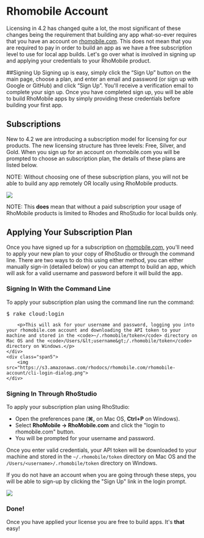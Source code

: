 # Rhomobile Account
Licensing in 4.2 has changed quite a lot, the most significant of these changes being the requirement that building any app what-so-ever requires that you have an account on [rhomobile.com](http://www.rhomobile.com). This does not mean that you are required to pay in order to build an app as we have a free subscription level to use for local app builds. Let's go over what is involved in signing up and applying your credentials to your RhoMobile product.

##Signing Up
Signing up is easy, simply click the “Sign Up” button on the main page, choose a plan, and enter an email and password (or sign up with Google or GitHub) and click “Sign Up”. You'll receive a verification email to complete your sign up. Once you have completed sign up, you will be able to build RhoMobile apps by simply providing these credentials before building your first app.

## Subscriptions
New to 4.2 we are introducing a subscription model for licensing for our products. The new licensing structure has three levels: Free, Silver, and Gold. When you sign up for an account on rhomobile.com you will be prompted to choose an subscription plan, the details of these plans are listed below.

NOTE: Without choosing one of these subscription plans, you will not be able to build any app remotely OR locally using RhoMobile products.

<img src="https://s3.amazonaws.com/rhodocs/rhomobile.com/rhomobile-account/sub-details.png">

NOTE: This <b>does</b> mean that without a paid subscription your usage of RhoMobile products is limited to Rhodes and RhoStudio for local builds only.

## Applying Your Subscription Plan
Once you have signed up for a subscription on [rhomobile.com](http://www.rhomobile.com/content/rhopricing.html), you'll need to apply your new plan to your copy of RhoStudio or through the command line. There are two ways to do this using either method, you can either manually sign-in (detailed below) or you can attempt to build an app, which will ask for a valid username and password before it will build the app.

### Signing In With the Command Line
<div class="row-fluid">
	<div class="span7">
		<p>To apply your subscription plan using the command line run the command:</p>
			<pre>$ rake cloud:login</pre>

		<p>This will ask for your username and password, logging you into your rhomobile.com account and downloading the API token to your machine and stored in the <code>~/.rhomobile/token</code> directory on Mac OS and the <code>/Users/&lt;username&gt;/.rhomobile/token</code> directory on Windows.</p>
	</div>
	<div class="span5">
		<img src="https://s3.amazonaws.com/rhodocs/rhomobile.com/rhomobile-account/cli-login-dialog.png">
	</div>
</div>

### Signing In Through RhoStudio
<!-- Steps -->
<div class="row-fluid">
	<div class="span7">
		<p>To apply your subscription plan using RhoStudio:</p>
		<ul>
			<li>Open the preferences pane (<b>&#8984;,</b> on Mac OS, <b>Ctrl+P</b> on Windows).</li>
			<li>Select <b>RhoMobile -> RhoMobile.com</b> and click the "login to rhomobile.com" button.</li>
			<li>You will be prompted for your username and password.</li>
		</ul>
		<p>Once you enter valid credentials, your API token will be downloaded to your machine and stored in the <code>~/.rhomobile/token</code> directory on Mac OS and the <code>/Users/&lt;username&gt;/.rhomobile/token</code> directory on Windows.</p>
		<p>If you do not have an account when you are going through these steps, you will be able to sign-up by clicking the "Sign Up" link in the login prompt.</p>
	</div>
	<!-- Sign-In Picture -->
	<div class="span5">
		<img src="https://s3.amazonaws.com/rhodocs/rhomobile.com/rhomobile-account/rs-login-dialog.png">
	</div>
</div>

### Done!
Once you have applied your license you are free to build apps. It's **that** easy!